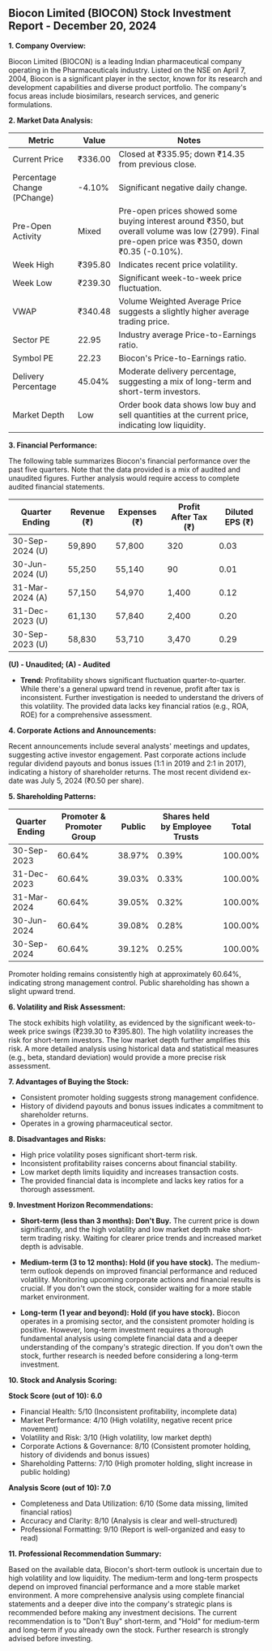 ## Biocon Limited (BIOCON) Stock Investment Report - December 20, 2024

**1. Company Overview:**

Biocon Limited (BIOCON) is a leading Indian pharmaceutical company operating in the Pharmaceuticals industry.  Listed on the NSE on April 7, 2004, Biocon is a significant player in the sector, known for its research and development capabilities and diverse product portfolio.  The company's focus areas include biosimilars, research services, and generic formulations.

**2. Market Data Analysis:**

| Metric                     | Value          | Notes                                                              |
|-----------------------------|-----------------|----------------------------------------------------------------------|
| Current Price               | ₹336.00         | Closed at ₹335.95; down ₹14.35 from previous close.                 |
| Percentage Change (PChange) | -4.10%          | Significant negative daily change.                                   |
| Pre-Open Activity          | Mixed           | Pre-open prices showed some buying interest around ₹350, but overall volume was low (2799).  Final pre-open price was ₹350, down ₹0.35 (-0.10%). |
| Week High                    | ₹395.80         | Indicates recent price volatility.                                    |
| Week Low                     | ₹239.30         | Significant week-to-week price fluctuation.                          |
| VWAP                        | ₹340.48         | Volume Weighted Average Price suggests a slightly higher average trading price. |
| Sector PE                   | 22.95           | Industry average Price-to-Earnings ratio.                            |
| Symbol PE                   | 22.23           | Biocon's Price-to-Earnings ratio.                                   |
| Delivery Percentage         | 45.04%          | Moderate delivery percentage, suggesting a mix of long-term and short-term investors. |
| Market Depth                | Low              | Order book data shows low buy and sell quantities at the current price, indicating low liquidity. |


**3. Financial Performance:**

The following table summarizes Biocon's financial performance over the past five quarters.  Note that the data provided is a mix of audited and unaudited figures.  Further analysis would require access to complete audited financial statements.

| Quarter Ending      | Revenue (₹) | Expenses (₹) | Profit After Tax (₹) | Diluted EPS (₹) |
|----------------------|--------------|--------------|-----------------------|-----------------|
| 30-Sep-2024 (U)     | 59,890       | 57,800       | 320                   | 0.03            |
| 30-Jun-2024 (U)     | 55,250       | 55,140       | 90                    | 0.01            |
| 31-Mar-2024 (A)     | 57,150       | 54,970       | 1,400                 | 0.12            |
| 31-Dec-2023 (U)     | 61,130       | 57,840       | 2,400                 | 0.20            |
| 30-Sep-2023 (U)     | 58,830       | 53,710       | 3,470                 | 0.29            |

**(U) - Unaudited; (A) - Audited**

* **Trend:**  Profitability shows significant fluctuation quarter-to-quarter.  While there's a general upward trend in revenue, profit after tax is inconsistent.  Further investigation is needed to understand the drivers of this volatility.  The provided data lacks key financial ratios (e.g., ROA, ROE) for a comprehensive assessment.

**4. Corporate Actions and Announcements:**

Recent announcements include several analysts' meetings and updates, suggesting active investor engagement.  Past corporate actions include regular dividend payouts and bonus issues (1:1 in 2019 and 2:1 in 2017), indicating a history of shareholder returns.  The most recent dividend ex-date was July 5, 2024 (₹0.50 per share).

**5. Shareholding Patterns:**

| Quarter Ending | Promoter & Promoter Group | Public | Shares held by Employee Trusts | Total |
|-----------------|---------------------------|--------|-------------------------------|-------|
| 30-Sep-2023     | 60.64%                     | 38.97% | 0.39%                         | 100.00%|
| 31-Dec-2023     | 60.64%                     | 39.03% | 0.33%                         | 100.00%|
| 31-Mar-2024     | 60.64%                     | 39.05% | 0.32%                         | 100.00%|
| 30-Jun-2024     | 60.64%                     | 39.08% | 0.28%                         | 100.00%|
| 30-Sep-2024     | 60.64%                     | 39.12% | 0.25%                         | 100.00%|

Promoter holding remains consistently high at approximately 60.64%, indicating strong management control. Public shareholding has shown a slight upward trend.

**6. Volatility and Risk Assessment:**

The stock exhibits high volatility, as evidenced by the significant week-to-week price swings (₹239.30 to ₹395.80).  The high volatility increases the risk for short-term investors.  The low market depth further amplifies this risk.  A more detailed analysis using historical data and statistical measures (e.g., beta, standard deviation) would provide a more precise risk assessment.

**7. Advantages of Buying the Stock:**

* Consistent promoter holding suggests strong management confidence.
* History of dividend payouts and bonus issues indicates a commitment to shareholder returns.
* Operates in a growing pharmaceutical sector.

**8. Disadvantages and Risks:**

* High price volatility poses significant short-term risk.
* Inconsistent profitability raises concerns about financial stability.
* Low market depth limits liquidity and increases transaction costs.
* The provided financial data is incomplete and lacks key ratios for a thorough assessment.

**9. Investment Horizon Recommendations:**

* **Short-term (less than 3 months): Don't Buy.** The current price is down significantly, and the high volatility and low market depth make short-term trading risky.  Waiting for clearer price trends and increased market depth is advisable.

* **Medium-term (3 to 12 months): Hold (if you have stock).**  The medium-term outlook depends on improved financial performance and reduced volatility.  Monitoring upcoming corporate actions and financial results is crucial.  If you don't own the stock, consider waiting for a more stable market environment.

* **Long-term (1 year and beyond): Hold (if you have stock).**  Biocon operates in a promising sector, and the consistent promoter holding is positive.  However, long-term investment requires a thorough fundamental analysis using complete financial data and a deeper understanding of the company's strategic direction.  If you don't own the stock, further research is needed before considering a long-term investment.


**10. Stock and Analysis Scoring:**

**Stock Score (out of 10): 6.0**

* Financial Health: 5/10 (Inconsistent profitability, incomplete data)
* Market Performance: 4/10 (High volatility, negative recent price movement)
* Volatility and Risk: 3/10 (High volatility, low market depth)
* Corporate Actions & Governance: 8/10 (Consistent promoter holding, history of dividends and bonus issues)
* Shareholding Patterns: 7/10 (High promoter holding, slight increase in public holding)

**Analysis Score (out of 10): 7.0**

* Completeness and Data Utilization: 6/10 (Some data missing, limited financial ratios)
* Accuracy and Clarity: 8/10 (Analysis is clear and well-structured)
* Professional Formatting: 9/10 (Report is well-organized and easy to read)


**11. Professional Recommendation Summary:**

Based on the available data, Biocon's short-term outlook is uncertain due to high volatility and low liquidity.  The medium-term and long-term prospects depend on improved financial performance and a more stable market environment.  A more comprehensive analysis using complete financial statements and a deeper dive into the company's strategic plans is recommended before making any investment decisions.  The current recommendation is to "Don't Buy" short-term, and "Hold" for medium-term and long-term if you already own the stock.  Further research is strongly advised before investing.
